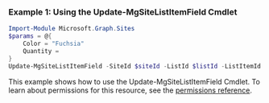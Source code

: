 ### Example 1: Using the Update-MgSiteListItemField Cmdlet
```powershell
Import-Module Microsoft.Graph.Sites
$params = @{
	Color = "Fuchsia"
	Quantity = 
}
Update-MgSiteListItemField -SiteId $siteId -ListId $listId -ListItemId $listItemId -BodyParameter $params
```
This example shows how to use the Update-MgSiteListItemField Cmdlet.
To learn about permissions for this resource, see the [permissions reference](/graph/permissions-reference).
